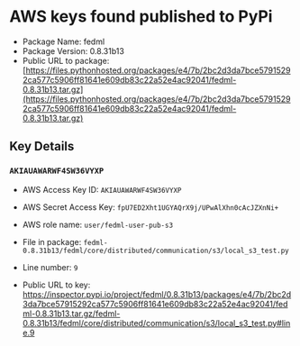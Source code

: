 # AWS keys found published to PyPi

* Package Name: fedml
* Package Version: 0.8.31b13
* Public URL to package: [https://files.pythonhosted.org/packages/e4/7b/2bc2d3da7bce57915292ca577c5906ff81641e609db83c22a52e4ac92041/fedml-0.8.31b13.tar.gz](https://files.pythonhosted.org/packages/e4/7b/2bc2d3da7bce57915292ca577c5906ff81641e609db83c22a52e4ac92041/fedml-0.8.31b13.tar.gz)

## Key Details

### `AKIAUAWARWF4SW36VYXP`

* AWS Access Key ID: `AKIAUAWARWF4SW36VYXP`
* AWS Secret Access Key: `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` 
* AWS role name: `user/fedml-user-pub-s3`
* File in package: `fedml-0.8.31b13/fedml/core/distributed/communication/s3/local_s3_test.py`
* Line number: `9`

* Public URL to key: https://inspector.pypi.io/project/fedml/0.8.31b13/packages/e4/7b/2bc2d3da7bce57915292ca577c5906ff81641e609db83c22a52e4ac92041/fedml-0.8.31b13.tar.gz/fedml-0.8.31b13/fedml/core/distributed/communication/s3/local_s3_test.py#line.9



